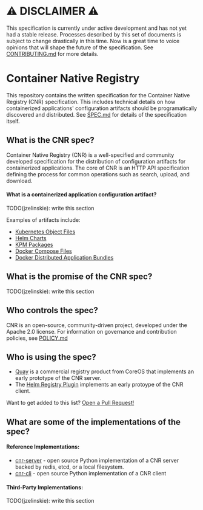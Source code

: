 # ⚠️️ DISCLAIMER ⚠️️

This specification is currently under active development and has not yet had a stable release.
Processes described by this set of documents is subject to change drastically in this time.
Now is a great time to voice opinions that will shape the future of the specification.
See [CONTRIBUTING.md](CONTRIBUTING.md) for more details.

# Container Native Registry

This repository contains the written specification for the Container Native Registry (CNR) specification.
This includes technical details on how containerized applications' configuration artifacts should be programatically discovered and distributed.
See [SPEC.md](SPEC.md) for details of the specification itself.

## What is the CNR spec?

Container Native Registry (CNR) is a well-specified and community developed specification for the distribution of configuration artifacts for containerized applications.
The core of CNR is an HTTP API specification defining the process for common operations such as search, upload, and download.

#### What is a containerized application configuration artifact?

TODO(jzelinskie): write this section

Examples of artifacts include:

* [Kubernetes Object Files](https://kubernetes.io/docs/concepts/abstractions/overview/)
* [Helm Charts](https://github.com/kubernetes/helm/blob/master/docs/charts.md)
* [KPM Packages](https://github.com/coreos/kpm/blob/master/Documentation/create_packages.md)
* [Docker Compose Files](https://docs.docker.com/compose/)
* [Docker Distributed Application Bundles](https://docs.docker.com/compose/bundles/)

## What is the promise of the CNR spec?

TODO(jzelinskie): write this section

## Who controls the spec?

CNR is an open-source, community-driven project, developed under the Apache 2.0 license.
For information on governance and contribution policies, see [POLICY.md](POLICY.md)

## Who is using the spec?

* [Quay](https://quay.io) is a commercial registry product from CoreOS that implements an early prototype of the CNR server.
* The [Helm Registry Plugin](https://github.com/cn-app-registry/cnr-cli) implements an early protoype of the CNR client.

Want to get added to this list?
[Open a Pull Request!](https://github.com/cn-app-registry/spec/edit/master/README.md)

## What are some of the implementations of the spec?

#### Reference Implementations:

* [cnr-server](https://github.com/cn-app-registry/cnr-server) - open source Python implementation of a CNR server backed by redis, etcd, or a local filesystem.
* [cnr-cli](https://github.com/cn-app-registry/cnr-cli) - open source Python implementation of a CNR client

#### Third-Party Implementations:

TODO(jzelinskie): write this section
